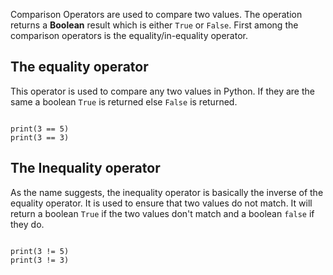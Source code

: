 Comparison Operators are used to compare two values. The operation returns a **Boolean** result which is either `True` or `False`. First among the comparison operators is the equality/in-equality operator.

## The equality operator
This operator is used to compare any two values in Python. If they are the same a boolean `True` is returned else `False` is returned.

<codeblock language="python" type="lesson">
<code>
print(3 == 5)
print(3 == 3)
</code>
</codeblock>

## The Inequality operator
As the name suggests, the inequality operator is basically the inverse of the equality operator. It is used to ensure that two values do not match. It will return a boolean `True` if the two values don't match and a boolean `false` if they do.

<codeblock language="python" type="lesson">
<code>
print(3 != 5)
print(3 != 3)
</code>
</codeblock>